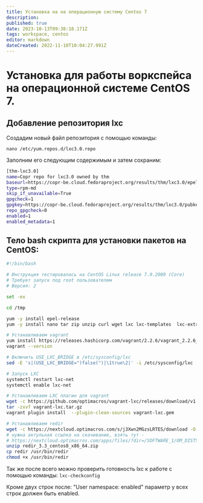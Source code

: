 ```yaml
---
title: Установка на на операционную систему Centos 7
description: 
published: true
date: 2023-10-13T09:38:18.171Z
tags: workspace, centos
editor: markdown
dateCreated: 2022-11-10T10:04:27.991Z
---
```


# Установка для работы воркспейса на операционной системе CentOS 7.
## Добавление репозитория lxc
Создадим новый файл репозитория с помощью команды:

`nano /etc/yum.repos.d/lxc3.0.repo`

Заполним его следующим содержимым и затем сохраним:
```bash
[thm-lxc3.0]
name=Copr repo for lxc3.0 owned by thm
baseurl=https://copr-be.cloud.fedoraproject.org/results/thm/lxc3.0/epel-7-$basearch/
type=rpm-md
skip_if_unavailable=True
gpgcheck=1
gpgkey=https://copr-be.cloud.fedoraproject.org/results/thm/lxc3.0/pubkey.gpg
repo_gpgcheck=0
enabled=1
enabled_metadata=1
```

## Тело bash скрипта для установки пакетов на CentOS:

```bash
#!/bin/bash

# Инструкция тестировалась на CentOS Linux release 7.9.2009 (Core)
# Требует запуск под root пользователем
# Версия: 2

set -ex

cd /tmp

yum -y install epel-release
yum -y install nano tar zip unzip curl wget lxc lxc-templates  lxc-extra libcap-devel libcgroup

# Устанавливаем vagrant
yum install https://releases.hashicorp.com/vagrant/2.2.6/vagrant_2.2.6_x86_64.rpm
vagrant --version

# Включить USE_LXC_BRIDGE в /etc/sysconfig/lxc
sed -E 's|(USE_LXC_BRIDGE=")false(")|\1true\2|' -i /etc/sysconfig/lxc

# Запуск LXC
systemctl restart lxc-net
systemctl enable lxc-net

# Устанавливаем LXC плагин для vagrant
wget -c https://github.com/optimacros/vagrant-lxc/releases/download/v1.4.5/vagrant-lxc.tar.gz
tar -zxvf vagrant-lxc.tar.gz
vagrant plugin install  --plugin-clean-sources vagrant-lxc.gem

# Устанавливаем redir
wget -c https://nextcloud.optimacros.com/s/j3Xwn2MGzsLRTES/download -O redir_3.3_centos8_x86_64.zip 
# нужна актульная ссылка на скачивание, взять тут - 
# https://nextcloud.optimacros.com/apps/files/?dir=/SOFTWARE_1/OM_DISTS/OTHER&fileid=4536185
unzip redir_3.3_centos8_x86_64.zip
cp redir /usr/bin/redir
chmod +x /usr/bin/redir
```

Так же после всего можно проверить готовность lxc к работе с помощью команды: `lxc-checkconfig`

Кроме двух строк после: "User namespace: enabled" параметр у всех строк должен быть enabled.